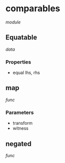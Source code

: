 # comparables

_module_ 

## Equatable

_data_ 

### Properties

- equal lhs, rhs

## map

_func_ 

### Parameters

- transform
- witness

## negated

_func_ 